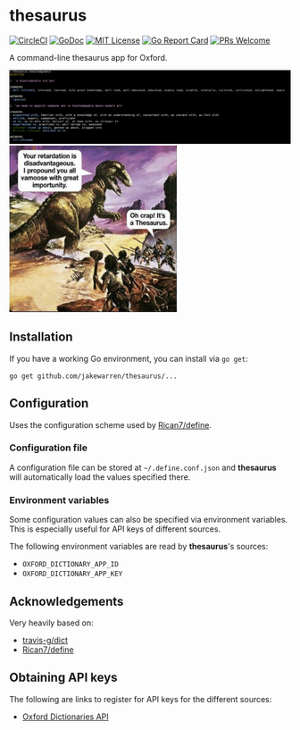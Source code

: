 # thesaurus
[![CircleCI](https://circleci.com/gh/jakewarren/thesaurus.svg?style=shield)](https://circleci.com/gh/jakewarren/thesaurus)
[![GoDoc](https://img.shields.io/badge/godoc-reference-blue.svg)](https://godoc.org/github.com/jakewarren/thesaurus)
[![MIT License](http://img.shields.io/badge/license-MIT-blue.svg?style=flat-square)](https://github.com/jakewarren/thesaurus/blob/master/LICENSE)
[![Go Report Card](https://goreportcard.com/badge/github.com/jakewarren/thesaurus)](https://goreportcard.com/report/github.com/jakewarren/thesaurus)
[![PRs Welcome](https://img.shields.io/badge/PRs-welcome-brightgreen.svg?style=shields)](http://makeapullrequest.com)

A command-line thesaurus app for Oxford.

![](screenshot.jpg)
<img src="thesaurusrex.jpg" width="300"/>

## Installation

If you have a working Go environment, you can install via `go get`:
```shell
go get github.com/jakewarren/thesaurus/...
```

## Configuration

Uses the configuration scheme used by [Rican7/define](https://github.com/Rican7/define).

### Configuration file

A configuration file can be stored at `~/.define.conf.json` and **thesaurus** will automatically load the values specified there.

### Environment variables

Some configuration values can also be specified via environment variables. This is especially useful for API keys of different sources.

The following environment variables are read by **thesaurus**'s sources:

- `OXFORD_DICTIONARY_APP_ID`
- `OXFORD_DICTIONARY_APP_KEY`

## Acknowledgements

Very heavily based on:  
* [travis-g/dict](https://github.com/travis-g/dict)  
* [Rican7/define](https://github.com/Rican7/define)  


## Obtaining API keys

The following are links to register for API keys for the different sources:

- [Oxford Dictionaries API](https://developer.oxforddictionaries.com/?tag=#plans)
